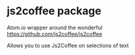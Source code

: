 # js2coffee package

Atom.io wrapper around the wonderful https://github.com/js2coffee/js2coffee

Allows you to use Js2Coffee on selections of text
